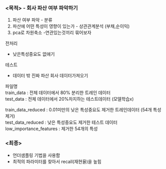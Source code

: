 ### <목적> - 회사 파산 여부 파악하기

1. 파산 여부 파악 - 분류
2. 파산에 어떤 특성이 영향이 있는가 - 상관관계분석 (부채,순이익)
3. pca로 차원축소 -연관있는것끼리 묶어보자 

전처리
- 낮은특성중요도 없애기

테스트
- 데이터 밖 진짜 파산 회사 데이터가져오기


파일명</br>
train_data : 전체 데이터에서 80% 분리한 트레인 데이터</br>
test_data : 전체 데이터에서 20%차지하는 테스트데이터 (모델학습x)</br>

train_data_reduced : 0.01미만의 낮은 특성중요도 제거한 트레인데이터 (54개 특성제거)</br>
test_data_reduced : 낮은 특성중요도 제거한 테스트 데이터</br>
low_importance_features : 제거한 54개의 특성</br>

### <최종>
- 언더샘플링 기법을 사용함
- 최적의 파라미터를 찾아서 recall(재현율)을 높힘
